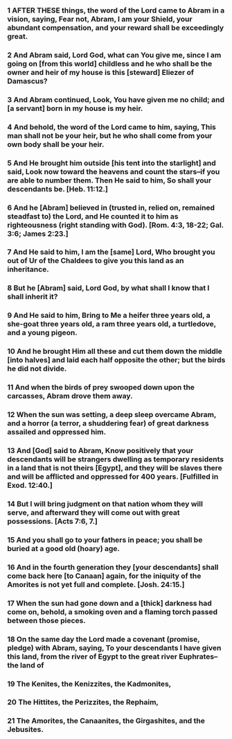 ### 1 AFTER THESE things, the word of the Lord came to Abram in a vision, saying, Fear not, Abram, I am your Shield, your abundant compensation, and your reward shall be exceedingly great.

### 2 And Abram said, Lord God, what can You give me, since I am going on [from this world] childless and he who shall be the owner and heir of my house is this [steward] Eliezer of Damascus?

### 3 And Abram continued, Look, You have given me no child; and [a servant] born in my house is my heir.

### 4 And behold, the word of the Lord came to him, saying, This man shall not be your heir, but he who shall come from your own body shall be your heir.

### 5 And He brought him outside [his tent into the starlight] and said, Look now toward the heavens and count the stars–if you are able to number them. Then He said to him, So shall your descendants be. [Heb. 11:12.]

### 6 And he [Abram] believed in (trusted in, relied on, remained steadfast to) the Lord, and He counted it to him as righteousness (right standing with God). [Rom. 4:3, 18-22; Gal. 3:6; James 2:23.]

### 7 And He said to him, I am the [same] Lord, Who brought you out of Ur of the Chaldees to give you this land as an inheritance.

### 8 But he [Abram] said, Lord God, by what shall I know that I shall inherit it?

### 9 And He said to him, Bring to Me a heifer three years old, a she-goat three years old, a ram three years old, a turtledove, and a young pigeon.

### 10 And he brought Him all these and cut them down the middle [into halves] and laid each half opposite the other; but the birds he did not divide.

### 11 And when the birds of prey swooped down upon the carcasses, Abram drove them away.

### 12 When the sun was setting, a deep sleep overcame Abram, and a horror (a terror, a shuddering fear) of great darkness assailed and oppressed him.

### 13 And [God] said to Abram, Know positively that your descendants will be strangers dwelling as temporary residents in a land that is not theirs [Egypt], and they will be slaves there and will be afflicted and oppressed for 400 years. [Fulfilled in Exod. 12:40.]

### 14 But I will bring judgment on that nation whom they will serve, and afterward they will come out with great possessions. [Acts 7:6, 7.]

### 15 And you shall go to your fathers in peace; you shall be buried at a good old (hoary) age.

### 16 And in the fourth generation they [your descendants] shall come back here [to Canaan] again, for the iniquity of the Amorites is not yet full and complete. [Josh. 24:15.]

### 17 When the sun had gone down and a [thick] darkness had come on, behold, a smoking oven and a flaming torch passed between those pieces.

### 18 On the same day the Lord made a covenant (promise, pledge) with Abram, saying, To your descendants I have given this land, from the river of Egypt to the great river Euphrates–the land of

### 19 The Kenites, the Kenizzites, the Kadmonites,

### 20 The Hittites, the Perizzites, the Rephaim,

### 21 The Amorites, the Canaanites, the Girgashites, and the Jebusites.